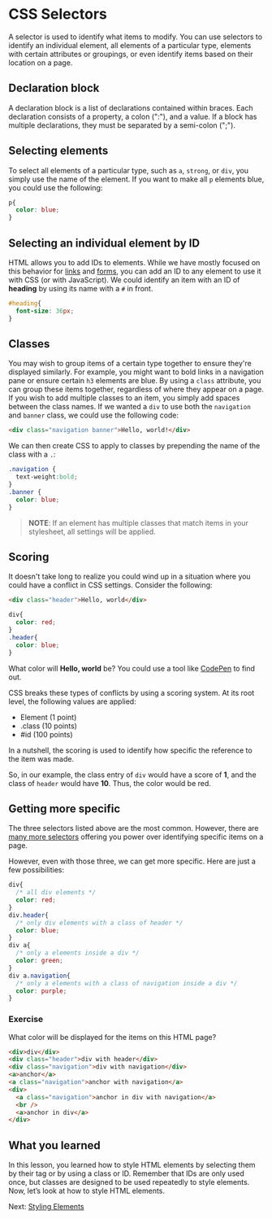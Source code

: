 # CSS Selectors

A selector is used to identify what items to modify. You can use selectors to identify an individual element, all elements of a particular type, elements with certain attributes or groupings, or even identify items based on their location on a page.

## Declaration block

A declaration block is a list of declarations contained within braces. Each declaration consists of a property, a colon (":"), and a value. If a block has multiple declarations, they must be separated by a semi-colon (";").

## Selecting elements

To select all elements of a particular type, such as `a`, `strong`, or `div`, you simply use the name of the element. If you want to make all `p` elements blue, you could use the following:

``` css
p{
  color: blue;
}
```

## Selecting an individual element by ID

HTML allows you to add IDs to elements. While we have mostly focused on this behavior for [links](../2_HTML/common_body_tags.md#anchors) and [forms](../2_HTML/forms.md), you can add an ID to any element to use it with CSS (or with JavaScript). We could identify an item with an ID of **heading** by using its name with a `#` in front.

``` css
#heading{
  font-size: 36px;
}
```

## Classes

You may wish to group items of a certain type together to ensure they're displayed similarly. For example, you might want to bold links in a navigation pane or ensure certain `h3` elements are blue. By using a `class` attribute, you can group these items together, regardless of where they appear on a page. If you wish to add multiple classes to an item, you simply add spaces between the class names. If we wanted a `div` to use both the `navigation` and `banner` class, we could use the following code:

``` html
<div class="navigation banner">Hello, world!</div>
```

We can then create CSS to apply to classes by prepending the name of the class with a `.`:

``` css
.navigation {
  text-weight:bold;
}
.banner {
  color: blue;
}
```

> **NOTE**: If an element has multiple classes that match items in your stylesheet, all settings will be applied.

## Scoring

It doesn't take long to realize you could wind up in a situation where you could have a conflict in CSS settings. Consider the following:

``` html
<div class="header">Hello, world</div>
```

``` css
div{
  color: red;
}
.header{
  color: blue;
}
```

What color will **Hello, world** be? You could use a tool like [CodePen](https://codepen.io) to find out.

CSS breaks these types of conflicts by using a scoring system. At its root level, the following values are applied:

- Element (1 point)
- .class (10 points)
- #id (100 points)

In a nutshell, the scoring is used to identify how specific the reference to the item was made.

So, in our example, the class entry of `div` would have a score of **1**, and the class of `header` would have **10**. Thus, the color would be red.

## Getting more specific

The three selectors listed above are the most common. However, there are [many more selectors](https://www.w3schools.com/cssref/css_selectors.asp) offering you power over identifying specific items on a page.

However, even with those three, we can get more specific. Here are just a few possibilities:

``` css
div{
  /* all div elements */
  color: red;
}
div.header{
  /* only div elements with a class of header */
  color: blue;
}
div a{
  /* only a elements inside a div */
  color: green;
}
div a.navigation{
  /* only a elements with a class of navigation inside a div */
  color: purple;
}
```

### Exercise

What color will be displayed for the items on this HTML page?

``` html
<div>div</div>
<div class="header">div with header</div>
<div class="navigation">div with navigation</div>
<a>anchor</a>
<a class="navigation">anchor with navigation</a>
<div>
  <a class="navigation">anchor in div with navigation</a>
  <br />
  <a>anchor in div</a>
</div>
```

## What you learned

In this lesson, you learned how to style HTML elements by selecting them by their tag or by using a class or ID. Remember that IDs are only used once, but classes are designed to be used repeatedly to style elements. Now, let’s look at how to style HTML elements.

Next: [Styling Elements](./styling_elements.md)
